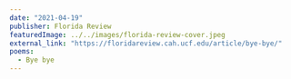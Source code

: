 ```yaml
---
date: "2021-04-19"
publisher: Florida Review
featuredImage: ../../images/florida-review-cover.jpeg
external_link: "https://floridareview.cah.ucf.edu/article/bye-bye/"
poems:
  - Bye bye
---
```

